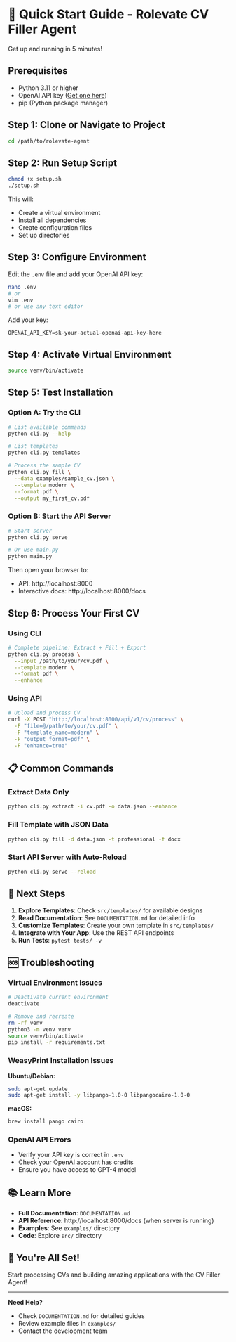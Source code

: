 # 🚀 Quick Start Guide - Rolevate CV Filler Agent

Get up and running in 5 minutes!

## Prerequisites

- Python 3.11 or higher
- OpenAI API key ([Get one here](https://platform.openai.com/api-keys))
- pip (Python package manager)

## Step 1: Clone or Navigate to Project

```bash
cd /path/to/rolevate-agent
```

## Step 2: Run Setup Script

```bash
chmod +x setup.sh
./setup.sh
```

This will:
- Create a virtual environment
- Install all dependencies
- Create configuration files
- Set up directories

## Step 3: Configure Environment

Edit the `.env` file and add your OpenAI API key:

```bash
nano .env
# or
vim .env
# or use any text editor
```

Add your key:
```
OPENAI_API_KEY=sk-your-actual-openai-api-key-here
```

## Step 4: Activate Virtual Environment

```bash
source venv/bin/activate
```

## Step 5: Test Installation

### Option A: Try the CLI

```bash
# List available commands
python cli.py --help

# List templates
python cli.py templates

# Process the sample CV
python cli.py fill \
  --data examples/sample_cv.json \
  --template modern \
  --format pdf \
  --output my_first_cv.pdf
```

### Option B: Start the API Server

```bash
# Start server
python cli.py serve

# Or use main.py
python main.py
```

Then open your browser to:
- API: http://localhost:8000
- Interactive docs: http://localhost:8000/docs

## Step 6: Process Your First CV

### Using CLI

```bash
# Complete pipeline: Extract + Fill + Export
python cli.py process \
  --input /path/to/your/cv.pdf \
  --template modern \
  --format pdf \
  --enhance
```

### Using API

```bash
# Upload and process CV
curl -X POST "http://localhost:8000/api/v1/cv/process" \
  -F "file=@/path/to/your/cv.pdf" \
  -F "template_name=modern" \
  -F "output_format=pdf" \
  -F "enhance=true"
```

## 📋 Common Commands

### Extract Data Only
```bash
python cli.py extract -i cv.pdf -o data.json --enhance
```

### Fill Template with JSON Data
```bash
python cli.py fill -d data.json -t professional -f docx
```

### Start API Server with Auto-Reload
```bash
python cli.py serve --reload
```

## 🎯 Next Steps

1. **Explore Templates**: Check `src/templates/` for available designs
2. **Read Documentation**: See `DOCUMENTATION.md` for detailed info
3. **Customize Templates**: Create your own template in `src/templates/`
4. **Integrate with Your App**: Use the REST API endpoints
5. **Run Tests**: `pytest tests/ -v`

## 🆘 Troubleshooting

### Virtual Environment Issues

```bash
# Deactivate current environment
deactivate

# Remove and recreate
rm -rf venv
python3 -m venv venv
source venv/bin/activate
pip install -r requirements.txt
```

### WeasyPrint Installation Issues

**Ubuntu/Debian:**
```bash
sudo apt-get update
sudo apt-get install -y libpango-1.0-0 libpangocairo-1.0-0
```

**macOS:**
```bash
brew install pango cairo
```

### OpenAI API Errors

- Verify your API key is correct in `.env`
- Check your OpenAI account has credits
- Ensure you have access to GPT-4 model

## 📚 Learn More

- **Full Documentation**: `DOCUMENTATION.md`
- **API Reference**: http://localhost:8000/docs (when server is running)
- **Examples**: See `examples/` directory
- **Code**: Explore `src/` directory

## 🎉 You're All Set!

Start processing CVs and building amazing applications with the CV Filler Agent!

---

**Need Help?**
- Check `DOCUMENTATION.md` for detailed guides
- Review example files in `examples/`
- Contact the development team

